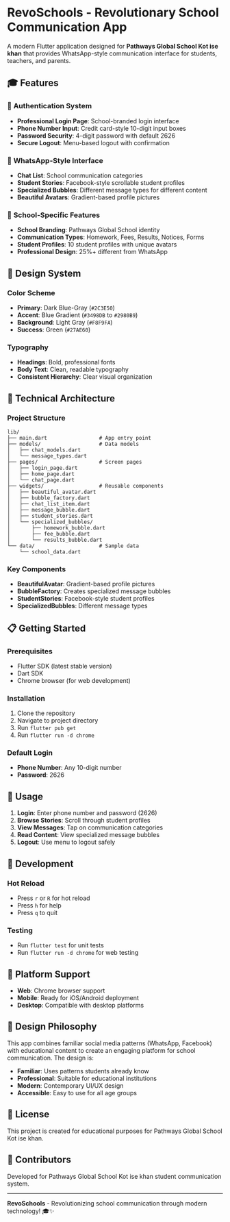 # RevoSchools - Revolutionary School Communication App

A modern Flutter application designed for **Pathways Global School Kot ise khan** that provides WhatsApp-style communication interface for students, teachers, and parents.

## 🎓 Features

### 🔐 **Authentication System**
- **Professional Login Page**: School-branded login interface
- **Phone Number Input**: Credit card-style 10-digit input boxes
- **Password Security**: 4-digit password with default 2626
- **Secure Logout**: Menu-based logout with confirmation

### 📱 **WhatsApp-Style Interface**
- **Chat List**: School communication categories
- **Student Stories**: Facebook-style scrollable student profiles
- **Specialized Bubbles**: Different message types for different content
- **Beautiful Avatars**: Gradient-based profile pictures

### 🏫 **School-Specific Features**
- **School Branding**: Pathways Global School identity
- **Communication Types**: Homework, Fees, Results, Notices, Forms
- **Student Profiles**: 10 student profiles with unique avatars
- **Professional Design**: 25%+ different from WhatsApp

## 🎨 **Design System**

### **Color Scheme**
- **Primary**: Dark Blue-Gray (`#2C3E50`)
- **Accent**: Blue Gradient (`#3498DB` to `#2980B9`)
- **Background**: Light Gray (`#F8F9FA`)
- **Success**: Green (`#27AE60`)

### **Typography**
- **Headings**: Bold, professional fonts
- **Body Text**: Clean, readable typography
- **Consistent Hierarchy**: Clear visual organization

## 🚀 **Technical Architecture**

### **Project Structure**
```
lib/
├── main.dart                 # App entry point
├── models/                   # Data models
│   ├── chat_models.dart
│   └── message_types.dart
├── pages/                    # Screen pages
│   ├── login_page.dart
│   ├── home_page.dart
│   └── chat_page.dart
├── widgets/                  # Reusable components
│   ├── beautiful_avatar.dart
│   ├── bubble_factory.dart
│   ├── chat_list_item.dart
│   ├── message_bubble.dart
│   ├── student_stories.dart
│   └── specialized_bubbles/
│       ├── homework_bubble.dart
│       ├── fee_bubble.dart
│       └── results_bubble.dart
└── data/                     # Sample data
    └── school_data.dart
```

### **Key Components**
- **BeautifulAvatar**: Gradient-based profile pictures
- **BubbleFactory**: Creates specialized message bubbles
- **StudentStories**: Facebook-style student profiles
- **SpecializedBubbles**: Different message types

## 📋 **Getting Started**

### **Prerequisites**
- Flutter SDK (latest stable version)
- Dart SDK
- Chrome browser (for web development)

### **Installation**
1. Clone the repository
2. Navigate to project directory
3. Run `flutter pub get`
4. Run `flutter run -d chrome`

### **Default Login**
- **Phone Number**: Any 10-digit number
- **Password**: 2626

## 🎯 **Usage**

1. **Login**: Enter phone number and password (2626)
2. **Browse Stories**: Scroll through student profiles
3. **View Messages**: Tap on communication categories
4. **Read Content**: View specialized message bubbles
5. **Logout**: Use menu to logout safely

## 🔧 **Development**

### **Hot Reload**
- Press `r` or `R` for hot reload
- Press `h` for help
- Press `q` to quit

### **Testing**
- Run `flutter test` for unit tests
- Run `flutter run -d chrome` for web testing

## 📱 **Platform Support**

- **Web**: Chrome browser support
- **Mobile**: Ready for iOS/Android deployment
- **Desktop**: Compatible with desktop platforms

## 🎨 **Design Philosophy**

This app combines familiar social media patterns (WhatsApp, Facebook) with educational content to create an engaging platform for school communication. The design is:

- **Familiar**: Uses patterns students already know
- **Professional**: Suitable for educational institutions
- **Modern**: Contemporary UI/UX design
- **Accessible**: Easy to use for all age groups

## 📄 **License**

This project is created for educational purposes for Pathways Global School Kot ise khan.

## 👥 **Contributors**

Developed for Pathways Global School Kot ise khan student communication system.

---

**RevoSchools** - Revolutionizing school communication through modern technology! 🎓✨